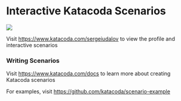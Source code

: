 # Interactive Katacoda Scenarios

[![](http://shields.katacoda.com/katacoda/sergeiudalov/count.svg)](https://www.katacoda.com/sergeiudalov "Get your profile on Katacoda.com")

Visit https://www.katacoda.com/sergeiudalov to view the profile and interactive scenarios

### Writing Scenarios
Visit https://www.katacoda.com/docs to learn more about creating Katacoda scenarios

For examples, visit https://github.com/katacoda/scenario-example
